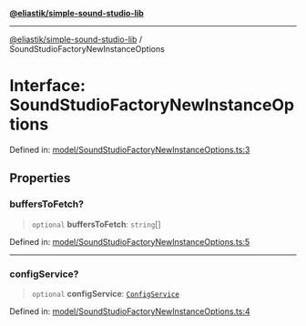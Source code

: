 [**@eliastik/simple-sound-studio-lib**](../README.md)

***

[@eliastik/simple-sound-studio-lib](../README.md) / SoundStudioFactoryNewInstanceOptions

# Interface: SoundStudioFactoryNewInstanceOptions

Defined in: [model/SoundStudioFactoryNewInstanceOptions.ts:3](https://github.com/Eliastik/simple-sound-studio-lib/blob/d94b8862bac18f1ada54e8a1e0a7ef4f520fbc86/lib/model/SoundStudioFactoryNewInstanceOptions.ts#L3)

## Properties

### buffersToFetch?

> `optional` **buffersToFetch**: `string`[]

Defined in: [model/SoundStudioFactoryNewInstanceOptions.ts:5](https://github.com/Eliastik/simple-sound-studio-lib/blob/d94b8862bac18f1ada54e8a1e0a7ef4f520fbc86/lib/model/SoundStudioFactoryNewInstanceOptions.ts#L5)

***

### configService?

> `optional` **configService**: [`ConfigService`](ConfigService.md)

Defined in: [model/SoundStudioFactoryNewInstanceOptions.ts:4](https://github.com/Eliastik/simple-sound-studio-lib/blob/d94b8862bac18f1ada54e8a1e0a7ef4f520fbc86/lib/model/SoundStudioFactoryNewInstanceOptions.ts#L4)
